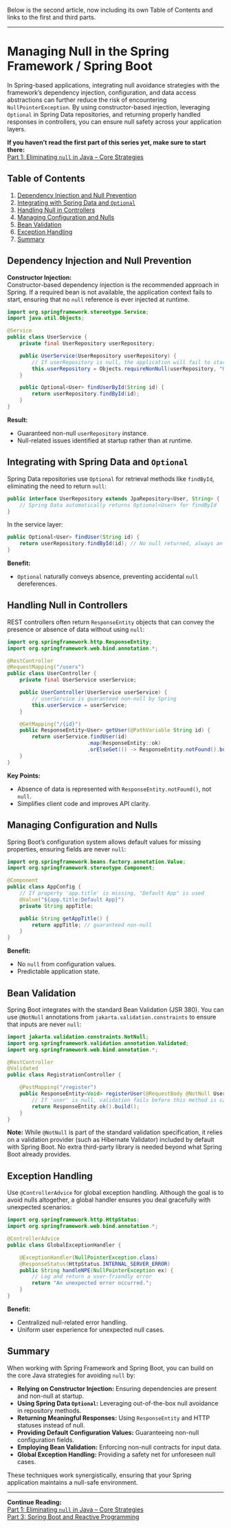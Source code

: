 Below is the second article, now including its own Table of Contents and links to the first and third parts.

---

# Managing Null in the Spring Framework / Spring Boot

In Spring-based applications, integrating null avoidance strategies with the framework’s dependency injection, configuration, and data access abstractions can further reduce the risk of encountering `NullPointerException`. By using constructor-based injection, leveraging `Optional` in Spring Data repositories, and returning properly handled responses in controllers, you can ensure null safety across your application layers.

**If you haven’t read the first part of this series yet, make sure to start there:**  
[Part 1: Eliminating `null` in Java – Core Strategies](./avoid-null-in-codebase-using-java-part-1.md)

## Table of Contents

1. [Dependency Injection and Null Prevention](#dependency-injection-and-null-prevention)  
2. [Integrating with Spring Data and `Optional`](#integrating-with-spring-data-and-optional)  
3. [Handling Null in Controllers](#handling-null-in-controllers)  
4. [Managing Configuration and Nulls](#managing-configuration-and-nulls)  
5. [Bean Validation](#bean-validation)  
6. [Exception Handling](#exception-handling)  
7. [Summary](#summary)

## Dependency Injection and Null Prevention

**Constructor Injection:**  
Constructor-based dependency injection is the recommended approach in Spring. If a required bean is not available, the application context fails to start, ensuring that no `null` reference is ever injected at runtime.

```java
import org.springframework.stereotype.Service;
import java.util.Objects;

@Service
public class UserService {
    private final UserRepository userRepository;

    public UserService(UserRepository userRepository) {
        // If userRepository is null, the application will fail to start
        this.userRepository = Objects.requireNonNull(userRepository, "UserRepository cannot be null");
    }

    public Optional<User> findUserById(String id) {
        return userRepository.findById(id);
    }
}
```

**Result:**  
- Guaranteed non-null `userRepository` instance.  
- Null-related issues identified at startup rather than at runtime.

## Integrating with Spring Data and `Optional`

Spring Data repositories use `Optional` for retrieval methods like `findById`, eliminating the need to return `null`:

```java
public interface UserRepository extends JpaRepository<User, String> {
    // Spring Data automatically returns Optional<User> for findById
}
```

In the service layer:

```java
public Optional<User> findUser(String id) {
    return userRepository.findById(id); // No null returned, always an Optional
}
```

**Benefit:**  
- `Optional` naturally conveys absence, preventing accidental `null` dereferences.

## Handling Null in Controllers

REST controllers often return `ResponseEntity` objects that can convey the presence or absence of data without using `null`:

```java
import org.springframework.http.ResponseEntity;
import org.springframework.web.bind.annotation.*;

@RestController
@RequestMapping("/users")
public class UserController {
    private final UserService userService;

    public UserController(UserService userService) {
        // userService is guaranteed non-null by Spring
        this.userService = userService;
    }

    @GetMapping("/{id}")
    public ResponseEntity<User> getUser(@PathVariable String id) {
        return userService.findUser(id)
                          .map(ResponseEntity::ok)
                          .orElseGet(() -> ResponseEntity.notFound().build());
    }
}
```

**Key Points:**  
- Absence of data is represented with `ResponseEntity.notFound()`, not `null`.  
- Simplifies client code and improves API clarity.

## Managing Configuration and Nulls

Spring Boot’s configuration system allows default values for missing properties, ensuring fields are never `null`:

```java
import org.springframework.beans.factory.annotation.Value;
import org.springframework.stereotype.Component;

@Component
public class AppConfig {
    // If property 'app.title' is missing, "Default App" is used
    @Value("${app.title:Default App}")
    private String appTitle;

    public String getAppTitle() {
        return appTitle; // guaranteed non-null
    }
}
```

**Benefit:**  
- No `null` from configuration values.  
- Predictable application state.

## Bean Validation

Spring Boot integrates with the standard Bean Validation (JSR 380). You can use `@NotNull` annotations from `jakarta.validation.constraints` to ensure that inputs are never `null`:

```java
import jakarta.validation.constraints.NotNull;
import org.springframework.validation.annotation.Validated;
import org.springframework.web.bind.annotation.*;

@RestController
@Validated
public class RegistrationController {

    @PostMapping("/register")
    public ResponseEntity<Void> registerUser(@RequestBody @NotNull User user) {
        // If 'user' is null, validation fails before this method is called
        return ResponseEntity.ok().build();
    }
}
```

**Note:** While `@NotNull` is part of the standard validation specification, it relies on a validation provider (such as Hibernate Validator) included by default with Spring Boot. No extra third-party library is needed beyond what Spring Boot already provides.

## Exception Handling

Use `@ControllerAdvice` for global exception handling. Although the goal is to avoid nulls altogether, a global handler ensures you deal gracefully with unexpected scenarios:

```java
import org.springframework.http.HttpStatus;
import org.springframework.web.bind.annotation.*;

@ControllerAdvice
public class GlobalExceptionHandler {

    @ExceptionHandler(NullPointerException.class)
    @ResponseStatus(HttpStatus.INTERNAL_SERVER_ERROR)
    public String handleNPE(NullPointerException ex) {
        // Log and return a user-friendly error
        return "An unexpected error occurred.";
    }
}
```

**Benefit:**  
- Centralized null-related error handling.  
- Uniform user experience for unexpected null cases.

## Summary

When working with Spring Framework and Spring Boot, you can build on the core Java strategies for avoiding `null` by:

- **Relying on Constructor Injection:** Ensuring dependencies are present and non-null at startup.  
- **Using Spring Data `Optional`:** Leveraging out-of-the-box null avoidance in repository methods.  
- **Returning Meaningful Responses:** Using `ResponseEntity` and HTTP statuses instead of null.  
- **Providing Default Configuration Values:** Guaranteeing non-null configuration fields.  
- **Employing Bean Validation:** Enforcing non-null contracts for input data.  
- **Global Exception Handling:** Providing a safety net for unforeseen null cases.

These techniques work synergistically, ensuring that your Spring application maintains a null-safe environment.

---

**Continue Reading:**  
[Part 1: Eliminating `null` in Java – Core Strategies](./avoid-null-in-codebase-using-java-part-1.md)  
[Part 3: Spring Boot and Reactive Programming](#)